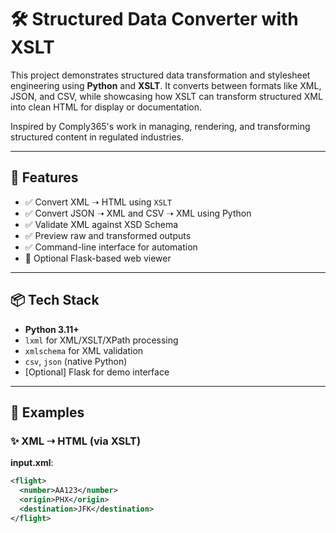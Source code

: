 # 🛠️ Structured Data Converter with XSLT

This project demonstrates structured data transformation and stylesheet engineering using **Python** and **XSLT**. It converts between formats like XML, JSON, and CSV, while showcasing how XSLT can transform structured XML into clean HTML for display or documentation.

Inspired by Comply365's work in managing, rendering, and transforming structured content in regulated industries.

---

## 🚀 Features

- ✅ Convert XML ➝ HTML using `XSLT`
- ✅ Convert JSON ➝ XML and CSV ➝ XML using Python
- ✅ Validate XML against XSD Schema
- ✅ Preview raw and transformed outputs
- ✅ Command-line interface for automation
- 🔄 Optional Flask-based web viewer

---

## 📦 Tech Stack

- **Python 3.11+**
- `lxml` for XML/XSLT/XPath processing
- `xmlschema` for XML validation
- `csv`, `json` (native Python)
- [Optional] Flask for demo interface

---

## 📂 Examples

### ✨ XML ➝ HTML (via XSLT)

**input.xml**:
```xml
<flight>
  <number>AA123</number>
  <origin>PHX</origin>
  <destination>JFK</destination>
</flight>
